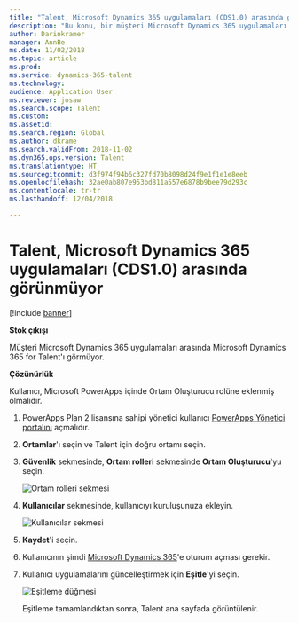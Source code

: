 ```yaml
---
title: "Talent, Microsoft Dynamics 365 uygulamaları (CDS1.0) arasında görünmüyor"
description: "Bu konu, bir müşteri Microsoft Dynamics 365 uygulamaları arasında Microsoft Dynamics 365 for Talent'ı görmüyorsa ne yapılacağı açıklar."
author: Darinkramer
manager: AnnBe
ms.date: 11/02/2018
ms.topic: article
ms.prod: 
ms.service: dynamics-365-talent
ms.technology: 
audience: Application User
ms.reviewer: josaw
ms.search.scope: Talent
ms.custom: 
ms.assetid: 
ms.search.region: Global
ms.author: dkrame
ms.search.validFrom: 2018-11-02
ms.dyn365.ops.version: Talent
ms.translationtype: HT
ms.sourcegitcommit: d3f974f94b6c327fd70b8098d24f9e1f1e1e8eeb
ms.openlocfilehash: 32ae0ab807e953bd811a557e6878b9bee79d293c
ms.contentlocale: tr-tr
ms.lasthandoff: 12/04/2018

---
```


# <a name="talent-doesnt-appear-among-the-microsoft-dynamics-365-apps-cds10"></a>Talent, Microsoft Dynamics 365 uygulamaları (CDS1.0) arasında görünmüyor

[!include [banner](includes/banner.md)]

**Stok çıkışı**

Müşteri Microsoft Dynamics 365 uygulamaları arasında Microsoft Dynamics 365 for Talent'ı görmüyor.

**Çözünürlük**

Kullanıcı, Microsoft PowerApps içinde Ortam Oluşturucu rolüne eklenmiş olmalıdır.

1. PowerApps Plan 2 lisansına sahipi yönetici kullanıcı [PowerApps Yönetici portalını](https://preview.admin.powerapps.com/) açmalıdır.
2. **Ortamlar**'ı seçin ve Talent için doğru ortamı seçin.
3. **Güvenlik** sekmesinde, **Ortam rolleri** sekmesinde **Ortam Oluşturucu**'yu seçin.

    ![Ortam rolleri sekmesi](media/environment-roles.png)

4. **Kullanıcılar** sekmesinde, kullanıcıyı kuruluşunuza ekleyin.

    ![Kullanıcılar sekmesi](media/environment-maker.png)

5. **Kaydet**'i seçin.
6. Kullanıcının şimdi [Microsoft Dynamics 365](https://home.dynamics.com/)'e oturum açması gerekir.
7. Kullanıcı uygulamalarını güncelleştirmek için **Eşitle**'yi seçin.

    ![Eşitleme düğmesi](media/get-more.png)

    Eşitleme tamamlandıktan sonra, Talent ana sayfada görüntülenir.

